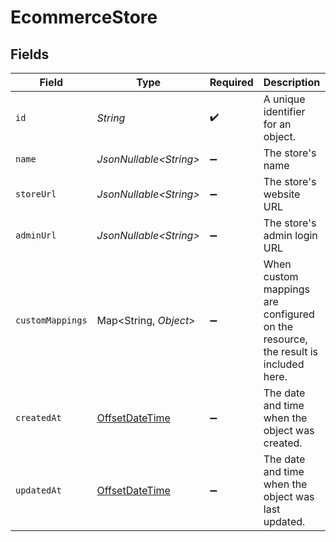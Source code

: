 # EcommerceStore


## Fields

| Field                                                                                     | Type                                                                                      | Required                                                                                  | Description                                                                               | Example                                                                                   |
| ----------------------------------------------------------------------------------------- | ----------------------------------------------------------------------------------------- | ----------------------------------------------------------------------------------------- | ----------------------------------------------------------------------------------------- | ----------------------------------------------------------------------------------------- |
| `id`                                                                                      | *String*                                                                                  | :heavy_check_mark:                                                                        | A unique identifier for an object.                                                        | 12345                                                                                     |
| `name`                                                                                    | *JsonNullable\<String>*                                                                   | :heavy_minus_sign:                                                                        | The store's name                                                                          | My Store                                                                                  |
| `storeUrl`                                                                                | *JsonNullable\<String>*                                                                   | :heavy_minus_sign:                                                                        | The store's website URL                                                                   | https://mybrand.com/shop                                                                  |
| `adminUrl`                                                                                | *JsonNullable\<String>*                                                                   | :heavy_minus_sign:                                                                        | The store's admin login URL                                                               | https://mybrand.com/admin                                                                 |
| `customMappings`                                                                          | Map\<String, *Object*>                                                                    | :heavy_minus_sign:                                                                        | When custom mappings are configured on the resource, the result is included here.         |                                                                                           |
| `createdAt`                                                                               | [OffsetDateTime](https://docs.oracle.com/javase/8/docs/api/java/time/OffsetDateTime.html) | :heavy_minus_sign:                                                                        | The date and time when the object was created.                                            | 2020-09-30T07:43:32.000Z                                                                  |
| `updatedAt`                                                                               | [OffsetDateTime](https://docs.oracle.com/javase/8/docs/api/java/time/OffsetDateTime.html) | :heavy_minus_sign:                                                                        | The date and time when the object was last updated.                                       | 2020-09-30T07:43:32.000Z                                                                  |